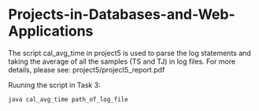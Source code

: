 # Projects-in-Databases-and-Web-Applications

The script cal_avg_time in project5 is used to parse the log statements and taking the average of all the samples (TS and TJ) in log files. For more details, please see: project5/project5_report.pdf

Ruuning the script in Task 3:
```
java cal_avg_time path_of_log_file
```
